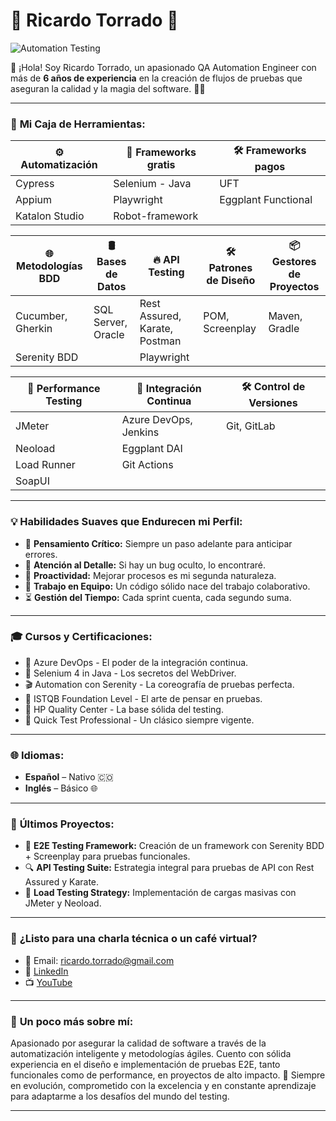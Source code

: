 # 🌟 Ricardo Torrado  🌟

![Automation Testing](https://github.com/tu_usuario/tu_repositorio/blob/main/assets/automation_testing.png)

👋 ¡Hola! Soy Ricardo Torrado, un apasionado QA Automation Engineer con más de **6 años de experiencia** en la creación de flujos de pruebas que aseguran la calidad y la magia del software. 🧪✨

---

### 🚀 **Mi Caja de Herramientas:**

| ⚙️ **Automatización** | 🤖 **Frameworks gratis** | 🛠️ **Frameworks pagos** |
|--------------------------|-----------------------------|----------------------------|
| Cypress                   | Selenium - Java        | UFT               |
| Appium                  | Playwright                 |   Eggplant Functional                         |
| Katalon Studio              | Robot-framework                             |                            |


| 🌐 **Metodologías BDD** | 🛢️ **Bases de Datos** | 🔥 **API Testing** |🛠️ **Patrones de Diseño** | 📦 **Gestores de Proyectos** |
|------------------------|----------------------|--------------------|--------------------|--------------------|
| Cucumber, Gherkin      | SQL Server, Oracle   | Rest Assured, Karate, Postman |POM, Screenplay          |Maven, Gradle               |
| Serenity BDD           |                      | Playwright          |

| 🎯 **Performance Testing** | 🤖 **Integración Continua** | 🛠️ **Control de Versiones** |
|--------------------------|-----------------------------|----------------------------|
| JMeter                   | Azure DevOps, Jenkins       | Git, GitLab               |
| Neoload                  | Eggplant DAI                |                            |
| Load Runner              | Git Actions                            |                            |
| SoapUI                   |                             |                            |

---

### 💡 **Habilidades Suaves que Endurecen mi Perfil:**

- 🌟 **Pensamiento Crítico:** Siempre un paso adelante para anticipar errores.  
- 🎯 **Atención al Detalle:** Si hay un bug oculto, lo encontraré.  
- 🚀 **Proactividad:** Mejorar procesos es mi segunda naturaleza.  
- 🤝 **Trabajo en Equipo:** Un código sólido nace del trabajo colaborativo.  
- ⏳ **Gestión del Tiempo:** Cada sprint cuenta, cada segundo suma.

---

### 🎓 **Cursos y Certificaciones:**

- 🎯 Azure DevOps - El poder de la integración continua.  
- 🐍 Selenium 4 in Java - Los secretos del WebDriver.  
- 🎬 Automation con Serenity - La coreografía de pruebas perfecta.  
- 🧠 ISTQB Foundation Level - El arte de pensar en pruebas.  
- 🏢 HP Quality Center - La base sólida del testing.  
- 🧪 Quick Test Professional - Un clásico siempre vigente.

---

### 🌐 **Idiomas:**

- **Español** – Nativo 🇨🇴  
- **Inglés** – Básico 🌐

---

### 🌱 **Últimos Proyectos:**

- 🧪 **E2E Testing Framework:** Creación de un framework con Serenity BDD + Screenplay para pruebas funcionales.  
- 🔍 **API Testing Suite:** Estrategia integral para pruebas de API con Rest Assured y Karate.  
- 🚀 **Load Testing Strategy:** Implementación de cargas masivas con JMeter y Neoload.

---

### 💌 **¿Listo para una charla técnica o un café virtual?**  
- 📧 Email: ricardo.torrado@gmail.com  
- 🔗 [LinkedIn](https://www.linkedin.com/in/ricardo-torrado-gomez/)
- 📺 [YouTube](https://www.youtube.com/@AutomationPerformanceTester)

---


### 🎨 **Un poco más sobre mí:**  

Apasionado por asegurar la calidad de software a través de la automatización inteligente y metodologías ágiles. Cuento con sólida experiencia en el diseño e implementación de pruebas E2E, tanto funcionales como de performance, en proyectos de alto impacto.
🚀 Siempre en evolución, comprometido con la excelencia y en constante aprendizaje para adaptarme a los desafíos del mundo del testing.

---

